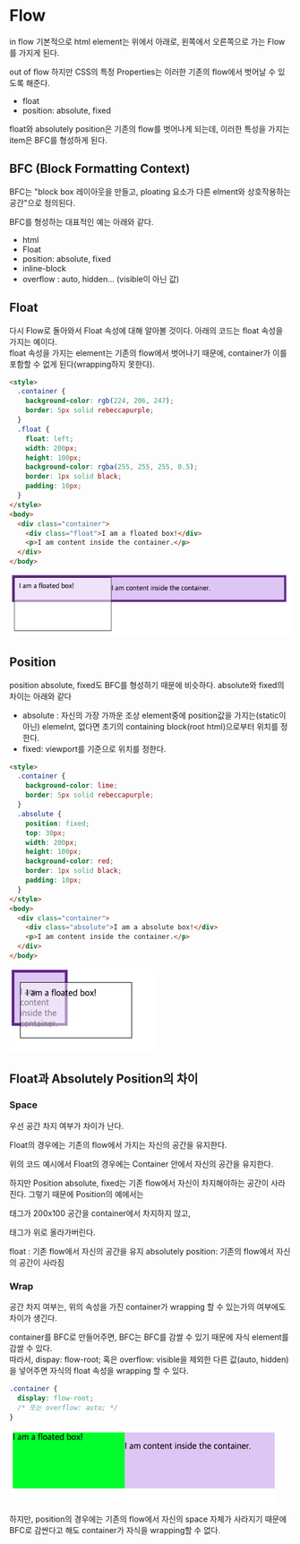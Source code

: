 # Flow

in flow
기본적으로 html element는 위에서 아래로, 왼쪽에서 오른쪽으로 가는 Flow를 가지게 된다.

out of flow
하지만 CSS의 특정 Properties는 이러한 기존의 flow에서 벗어날 수 있도록 해준다.

- float
- position: absolute, fixed

float와 absolutely position은 기존의 flow를 벗어나게 되는데, 이러한 특성을 가지는 item은 BFC를 형성하게 된다.

## BFC (Block Formatting Context)

BFC는 "block box 레이아웃을 만들고, ploating 요소가 다른 elment와 상호작용하는 공간"으로 정의된다.

BFC를 형성하는 대표적인 예는 아래와 같다.

- html
- Float
- position: absolute, fixed
- inline-block
- overflow : auto, hidden... (visible이 아닌 값)

## Float

다시 Flow로 돌아와서 Float 속성에 대해 알아볼 것이다.
아래의 코드는 float 속성을 가지는 예이다.  
float 속성을 가지는 element는 기존의 flow에서 벗어나기 때문에, container가 이를 포함할 수 없게 된다(wrapping하지 못한다).

```html
<style>
  .container {
    background-color: rgb(224, 206, 247);
    border: 5px solid rebeccapurple;
  }
  .float {
    float: left;
    width: 200px;
    height: 100px;
    background-color: rgba(255, 255, 255, 0.5);
    border: 1px solid black;
    padding: 10px;
  }
</style>
<body>
  <div class="container">
    <div class="float">I am a floated box!</div>
    <p>I am content inside the container.</p>
  </div>
</body>
```

![float](../assets/flow_float.png)

## Position

position absolute, fixed도 BFC를 형성하기 때문에 비슷하다.
absolute와 fixed의 차이는 아래와 같다

- absolute : 자신의 가장 가까운 조상 element중에 position값을 가지는(static이 아닌) elemelnt, 없다면 초기의 containing block(root html)으로부터 위치를 정한다.
- fixed: viewport를 기준으로 위치를 정한다.

```html
<style>
  .container {
    background-color: lime;
    border: 5px solid rebeccapurple;
  }
  .absolute {
    position: fixed;
    top: 30px;
    width: 200px;
    height: 100px;
    background-color: red;
    border: 1px solid black;
    padding: 10px;
  }
</style>
<body>
  <div class="container">
    <div class="absolute">I am a absolute box!</div>
    <p>I am content inside the container.</p>
  </div>
</body>
```

![absolute](../assets/flow_absolute.png)

## Float과 Absolutely Position의 차이

### Space

우선 공간 차지 여부가 차이가 난다.

Float의 경우에는 기존의 flow에서 가지는 자신의 공간을 유지한다.

위의 코드 예시에서 Float의 경우에는 Container 안에서 자신의 공간을 유지한다.

하지만 Position absolute, fixed는 기존 flow에서 자신이 차지해야하는 공간이 사라진다.
그렇기 때문에 Position의 예에서는 <div class="absolute"> 태그가 200x100 공간을 container에서 차지하지 않고, <p> 태그가 위로 올라가버린다.

float : 기존 flow에서 자신의 공간을 유지
absolutely position: 기존의 flow에서 자신의 공간이 사라짐

### Wrap

공간 차지 여부는, 위의 속성을 가진 container가 wrapping 할 수 있는가의 여부에도 차이가 생긴다.

container를 BFC로 만들어주면, BFC는 BFC를 감쌀 수 있기 때문에 자식 element를 감쌀 수 있다.  
따라서, dispay: flow-root; 혹은 overflow: visible을 제외한 다른 값(auto, hidden)을 넣어주면
자식의 float 속성을 wrapping 할 수 있다.

```css
.container {
  display: flow-root;
  /* 또는 overflow: auto; */
}
```

![float_wrap](../assets/float_wrap.png)

하지만, position의 경우에는 기존의 flow에서 자신의 space 자체가 사라지기 때문에 BFC로 감싼다고 해도
container가 자식을 wrapping할 수 없다.
